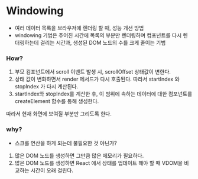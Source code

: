 # Windowing

- 여러 데이터 목록을 브라우저에 렌더링 할 때, 성능 개선 방법
- windowing 기법은 주어진 시간에 목록의 부분만 렌더링하며 컴포넌트를 다시 렌더링하는데 걸리는 시간과, 생성된 DOM 노드의 수를 크게 줄이는 기법

### How?

1. 부모 컴포넌트에서 scroll 이벤트 발생 시, scrollOffset 상태값이 변한다.
2. 상태 값이 변화하면서 render 메서드가 다시 호출된다. 따라서 startIndex 와 stopIndex 가 다시 계산된다.
3. startIndex와 stopIndex를 계산한 후, 이 범위에 속하는 데이터에 대한 컴포넌트를 createElement 함수를 통해 생성한다.

따라서 현재 화면에 보여질 부분만 그리도록 한다.

### why?

- 스크롤 연산을 하게 되는데 불필요한 것 아닌가?

1. 많은 DOM 노드를 생성하면 그만큼 많은 메모리가 필요하다.
2. 많은 DOM 노드를 생성하면 React 에서 상태를 업데이트 해야 할 때 VDOM을 비교하는 시간이 오래 걸린다.
